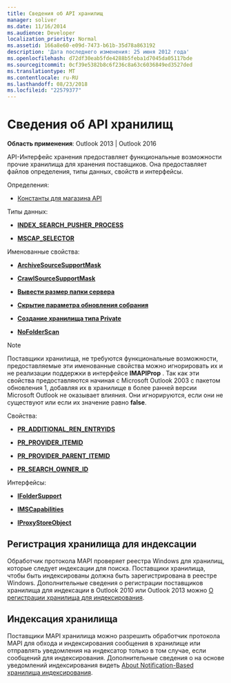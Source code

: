 ```yaml
---
title: Сведения об API хранилищ
manager: soliver
ms.date: 11/16/2014
ms.audience: Developer
localization_priority: Normal
ms.assetid: 166a8e60-e09d-7473-b61b-35d78a863192
description: 'Дата последнего изменения: 25 июня 2012 года'
ms.openlocfilehash: d72df30eab5fde4288b5feba1d7045da05117bde
ms.sourcegitcommit: 0cf39e5382b8c6f236c8a63c6036849ed3527ded
ms.translationtype: MT
ms.contentlocale: ru-RU
ms.lasthandoff: 08/23/2018
ms.locfileid: "22579377"
---
```

# <a name="about-the-store-api"></a>Сведения об API хранилищ

  
  
**Область применения**: Outlook 2013 | Outlook 2016 
  
API-Интерфейс хранения предоставляет функциональные возможности прочие хранилища для хранения поставщиков. Она предоставляет файлов определения, типы данных, свойств и интерфейсы.
  
Определения:
  
- [Константы для магазина API](mapi-constants.md)
    
Типы данных:
  
- **[INDEX_SEARCH_PUSHER_PROCESS](index_search_pusher_process.md)**
    
- **[MSCAP_SELECTOR](mscap_selector.md)**
    
Именованные свойства:
  
- **[ArchiveSourceSupportMask](archivesourcesupportmask.md)**
    
- **[CrawlSourceSupportMask](crawlsourcesupportmask.md)**
    
- **[Вывести размер папки сервера](display-server-folder-sizes-property.md)**
    
- **[Скрытие параметра обновления собрания](hide-meeting-update-option-property.md)**
    
- **[Создание хранилища типа Private](make-store-type-private-property.md)**
    
- **[NoFolderScan](nofolderscan.md)**
    
> [!NOTE]
> Поставщики хранилища, не требуются функциональные возможности, предоставляемые эти именованные свойства можно игнорировать их и не реализации поддержки в интерфейсе **IMAPIProp** . Так как эти свойства предоставляются начиная с Microsoft Outlook 2003 с пакетом обновления 1, добавляя их в хранилище в более ранней версии Microsoft Outlook не оказывает влияния. Они игнорируются, если они не существуют или если их значение равно **false**. 
  
Свойства:
  
- **[PR_ADDITIONAL_REN_ENTRYIDS](pidtagadditionalrenentryids-canonical-property.md)**
    
- **[PR_PROVIDER_ITEMID](pidtagprovideritemid-canonical-property.md)**
    
- **[PR_PROVIDER_PARENT_ITEMID](pidtagproviderparentitemid-canonical-property.md)**
    
- **[PR_SEARCH_OWNER_ID](pidtagsearchownerid-canonical-property.md)**
    
Интерфейсы:
  
- **[IFolderSupport](ifoldersupportiunknown.md)**
    
- **[IMSCapabilities](imscapabilitiesiunknown.md)**
    
- **[IProxyStoreObject](iproxystoreobject.md)**
    
## <a name="registering-stores-for-indexing"></a>Регистрация хранилища для индексации

Обработчик протокола MAPI проверяет реестра Windows для хранилищ, которые следует индексации для поиска. Поставщики хранилища, чтобы быть индексированы должна быть зарегистрирована в реестре Windows. Дополнительные сведения о регистрации поставщиков хранилища для индексации в Outlook 2010 или Outlook 2013 можно [О регистрации хранилища для индексирования](about-registering-stores-for-indexing.md).
  
## <a name="indexing-stores"></a>Индексация хранилища

Поставщики MAPI хранилища можно разрешить обработчик протокола MAPI для обхода и индексирования сообщения в хранилище или отправлять уведомления на индексатор только в том случае, если сообщений для индексирования. Дополнительные сведения о на основе уведомлений индексирования видеть [About Notification-Based хранилища индексирования](about-notification-based-store-indexing.md).
  

